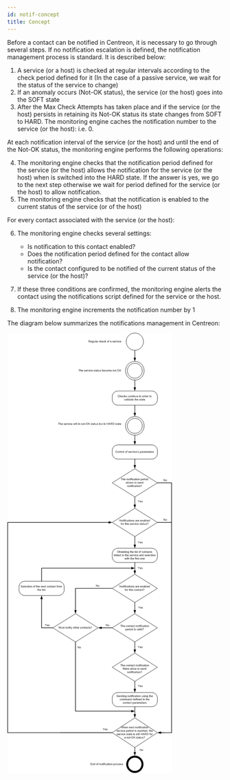 ```yaml
---
id: notif-concept
title: Concept
---
```


Before a contact can be notified in Centreon, it is necessary to go
through several steps. If no notification escalation is defined, the
notification management process is standard. It is described below:

1.  A service (or a host) is checked at regular intervals according to
    the check period defined for it (In the case of a passive service,
    we wait for the status of the service to change)
2.  If an anomaly occurs (Not-OK status), the service (or the host) goes
    into the SOFT state
3.  After the Max Check Attempts has taken place and if the service (or
    the host) persists in retaining its Not-OK status its state changes
    from SOFT to HARD. The monitoring engine caches the notification
    number to the service (or the host): i.e. 0.

At each notification interval of the service (or the host) and until the
end of the Not-OK status, the monitoring engine performs the following
operations:

4.  The monitoring engine checks that the notification period defined
    for the service (or the host) allows the notification for the
    service (or the host) when is switched into the HARD state. If the
    answer is yes, we go to the next step otherwise we wait for period
    defined for the service (or the host) to allow notification.
5.  The monitoring engine checks that the notification is enabled to the
    current status of the service (or of the host)

For every contact associated with the service (or the host):

6.  The monitoring engine checks several settings:

    -   Is notification to this contact enabled?
    -   Does the notification period defined for the contact allow
        notification?
    -   Is the contact configured to be notified of the current status of
        the service (or the host)?

7.  If these three conditions are confirmed, the monitoring engine
    alerts the contact using the notifications script defined for the
    service or the host.
8.  The monitoring engine increments the notification number by 1

The diagram below summarizes the notifications management in Centreon:

![image](../assets/alerts/hnotifications_schema.png)
